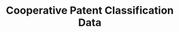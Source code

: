 ---
layout: default
bigquery: https://console.cloud.google.com/bigquery?p=patents-public-data&d=cpc&page=dataset
citation: '“Cooperative Patent Classification” by the EPO and USPTO, for public use. '
contributors: EPO, USPTO
cost: None
description: Cooperative Patent Classification Data contains the scheme and definitions
  of the Cooperative Patent Classification system for classifying patent documents.
  The CPC is the result of a partnership between the EPO and the USPTO in their joint
  effort to develop a common, internationally compatible classification system for
  technical documents, in particular patent publications, which will be used by both
  offices in the patent granting process
documentation: https://www.cooperativepatentclassification.org/cpcSchemeAndDefinitions
last_edit: 04/11/2022, 20:02:33
location: https://www.cooperativepatentclassification.org/index
maintained_by: USPTO, EPO
schema_fields:
- titlePart
- not_allocatable
- parents
- informativeReferences
- sizeCache
- status
- symbol
- children
- breakdown_code
- limitingReferences
- synonyms
- limiting_references
- application_references
- level
- titleFull
- ipcConcordant
- childGroups
- date_revised
- residual_references
- definition
- informative_references
- applicationReferences
- title_full
- dateRevised
- additional_only
- glossary
- notAllocatable
- breakdownCode
- child_groups
- residualReferences
- title_part
- ipc_concordant
shortname: cooperative_patent_classification
tags:
- patents
- science
title: Cooperative Patent Classification Data
uuid: 984374a7-16e9-4b35-9445-458daceb01bf
---